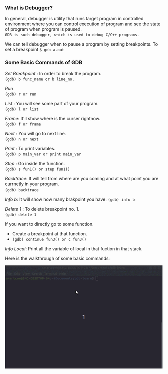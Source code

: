 
### What is Debugger?
In general, debugger is utility that runs target program in controlled environment where you can control execution of program and see the state of program when program is paused.  
`GDB is such debugger, which is used to debug C/C++ programs.`

We can tell debugger when to pause a program by setting breakpoints.
To set a breakpoint
`$ gdb a.out`

### Some Basic Commands of GDB  
_Set Breakpoint_  :  In order to break the program.  
`(gdb) b func_name or b line_no.`

_Run_  
`(gdb) r or run`  

_List_ : You will see some part of your program.  
`(gdb) l or list`

_Frame_: It'll show where is the curser rightnow.  
`(gdb) f or frame`

_Next_ : You will go to next line.  
`(gdb) n or next`  

_Print_ : To print variables.  
`(gdb) p main_var or print main_var` 

_Step_ : Go inside the function.  
`(gdb) s fun1() or step fun1()`  

_Backtrace_:  It will tell from where are you coming and at what   point you are currnetly in your program.  
`(gdb) backtrace`

_Info b_: It will show how many brakpoint you have.
`(gdb) info b`   

_Delete 1_ : To delete breakpoint no. 1.    
`(gdb) delete 1`  

If you want to directly go to some function.
- Create a breakpoint at that function.
- `(gdb) continue fun3() or c fun3() `  

_Info Local_: Print all the variable of local in that fuction in that stack.


Here is the walkthrough of some basic commands:

![](./assets/gdb.gif)
